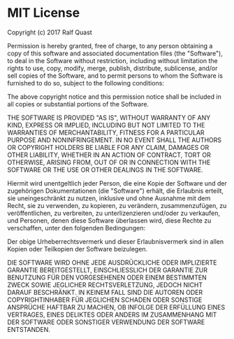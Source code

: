 # MIT License

Copyright (c) 2017 Ralf Quast

Permission is hereby granted, free of charge, to any person obtaining a copy
of this software and associated documentation files (the "Software"), to deal
in the Software without restriction, including without limitation the rights
to use, copy, modify, merge, publish, distribute, sublicense, and/or sell
copies of the Software, and to permit persons to whom the Software is
furnished to do so, subject to the following conditions:

The above copyright notice and this permission notice shall be included in all
copies or substantial portions of the Software.

THE SOFTWARE IS PROVIDED "AS IS", WITHOUT WARRANTY OF ANY KIND, EXPRESS OR
IMPLIED, INCLUDING BUT NOT LIMITED TO THE WARRANTIES OF MERCHANTABILITY,
FITNESS FOR A PARTICULAR PURPOSE AND NONINFRINGEMENT. IN NO EVENT SHALL THE
AUTHORS OR COPYRIGHT HOLDERS BE LIABLE FOR ANY CLAIM, DAMAGES OR OTHER
LIABILITY, WHETHER IN AN ACTION OF CONTRACT, TORT OR OTHERWISE, ARISING FROM,
OUT OF OR IN CONNECTION WITH THE SOFTWARE OR THE USE OR OTHER DEALINGS IN THE
SOFTWARE.

Hiermit wird unentgeltlich jeder Person, die eine Kopie der Software und der
zugehörigen Dokumentationen (die "Software") erhält, die Erlaubnis erteilt,
sie uneingeschränkt zu nutzen, inklusive und ohne Ausnahme mit dem Recht, sie
zu verwenden, zu kopieren, zu verändern, zusammenzufügen, zu veröffentlichen,
zu verbreiten, zu unterlizenzieren und/oder zu verkaufen, und Personen, denen
diese Software überlassen wird, diese Rechte zu verschaffen, unter den
folgenden Bedingungen:

Der obige Urheberrechtsvermerk und dieser Erlaubnisvermerk sind in allen
Kopien oder Teilkopien der Software beizulegen.

DIE SOFTWARE WIRD OHNE JEDE AUSDRÜCKLICHE ODER IMPLIZIERTE GARANTIE
BEREITGESTELLT, EINSCHLIESSLICH DER GARANTIE ZUR BENUTZUNG FÜR DEN 
VORGESEHENEN ODER EINEM BESTIMMTEN ZWECK SOWIE JEGLICHER RECHTSVERLETZUNG,
JEDOCH NICHT DARAUF BESCHRÄNKT. IN KEINEM FALL SIND DIE AUTOREN ODER 
COPYRIGHTINHABER FÜR JEGLICHEN SCHADEN ODER SONSTIGE ANSPRÜCHE HAFTBAR ZU
MACHEN, OB INFOLGE DER ERFÜLLUNG EINES VERTRAGES, EINES DELIKTES ODER ANDERS
IM ZUSAMMENHANG MIT DER SOFTWARE ODER SONSTIGER VERWENDUNG DER SOFTWARE
ENTSTANDEN.

